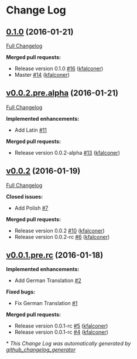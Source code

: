 # Change Log

## [0.1.0](https://github.com/dropstream/hola/tree/0.1.0) (2016-01-21)
[Full Changelog](https://github.com/dropstream/hola/compare/v0.0.2.pre.alpha...0.1.0)

**Merged pull requests:**

- Release version 0.1.0 [\#16](https://github.com/dropstream/hola/pull/16) ([kfalconer](https://github.com/kfalconer))
- Master [\#14](https://github.com/dropstream/hola/pull/14) ([kfalconer](https://github.com/kfalconer))

## [v0.0.2.pre.alpha](https://github.com/dropstream/hola/tree/v0.0.2.pre.alpha) (2016-01-21)
[Full Changelog](https://github.com/dropstream/hola/compare/v0.0.2...v0.0.2.pre.alpha)

**Implemented enhancements:**

- Add Latin [\#11](https://github.com/dropstream/hola/issues/11)

**Merged pull requests:**

- Release version 0.0.2-alpha [\#13](https://github.com/dropstream/hola/pull/13) ([kfalconer](https://github.com/kfalconer))

## [v0.0.2](https://github.com/dropstream/hola/tree/v0.0.2) (2016-01-19)
[Full Changelog](https://github.com/dropstream/hola/compare/v0.0.1.pre.rc...v0.0.2)

**Closed issues:**

- Add Polish [\#7](https://github.com/dropstream/hola/issues/7)

**Merged pull requests:**

- Release version 0.0.2 [\#10](https://github.com/dropstream/hola/pull/10) ([kfalconer](https://github.com/kfalconer))
- Release version 0.0.2-rc [\#6](https://github.com/dropstream/hola/pull/6) ([kfalconer](https://github.com/kfalconer))

## [v0.0.1.pre.rc](https://github.com/dropstream/hola/tree/v0.0.1.pre.rc) (2016-01-18)
**Implemented enhancements:**

- Add German Translation [\#2](https://github.com/dropstream/hola/issues/2)

**Fixed bugs:**

- Fix German Translation [\#1](https://github.com/dropstream/hola/issues/1)

**Merged pull requests:**

- Release version 0.0.1-rc [\#5](https://github.com/dropstream/hola/pull/5) ([kfalconer](https://github.com/kfalconer))
- Release version 0.0.1-rc [\#4](https://github.com/dropstream/hola/pull/4) ([kfalconer](https://github.com/kfalconer))



\* *This Change Log was automatically generated by [github_changelog_generator](https://github.com/skywinder/Github-Changelog-Generator)*